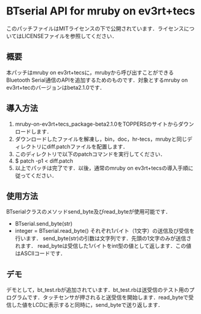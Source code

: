 # BTserial API for mruby on ev3rt+tecs
このパッチファイルはMITライセンスの下で公開されています．ライセンスについてはLICENSEファイルを参照してください．

## 概要
本パッチはmruby on ev3rt+tecsに，mrubyから呼び出すことができるBluetooth Serial通信のAPIを追加するためのものです．対象とするmruby on ev3rt+tecのバージョンはbeta2.1.0です．

## 導入方法
1. mruby-on-ev3rt+tecs_package-beta2.1.0をTOPPERSのサイトからダウンロードします．
1. ダウンロードしたファイルを解凍し，bin，doc，hr-tecs，mrubyと同じディレクトリにdiff.patchファイルを配置します．
1. このディレクトリで以下のpatchコマンドを実行してください．
1. $ patch -p1 < diff.patch
1. 以上でパッチは完了です．以後，通常のmruby on ev3rt+tecsの導入手順に従ってください．

## 使用方法
BTserialクラスのメソッドsend_byte及びread_byteが使用可能です．
- BTserial.send_byte(str)
- integer = BTserial.read_byte()
それぞれ1バイト（1文字）の送信及び受信を行います．
send_byte(str)の引数は文字列です．先頭の1文字のみが送信されます．
read_byteは受信した1バイトをint型の値として返します．この値はASCIIコードです．

## デモ
デモとして，bt_test.rbが追加されています．bt_test.rbは送受信のテスト用のプログラムです．タッチセンサが押されると送受信を開始します．read_byteで受信した値をLCDに表示すると同時に，send_byteで送り返します．

